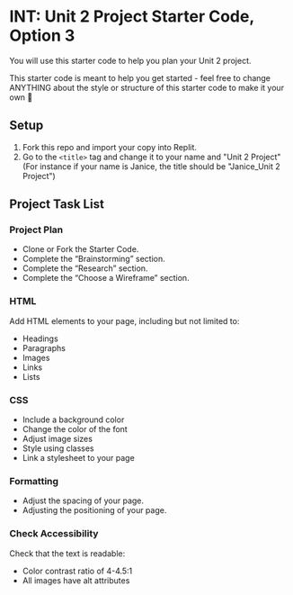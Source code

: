 # INT: Unit 2 Project Starter Code, Option 3

You will use this starter code to help you plan your Unit 2 project. 

This starter code is meant to help you get started - feel free to change ANYTHING about the style or structure of this starter code to make it your own 💪

## Setup

1. Fork this repo and import your copy into Replit.
2. Go to the `<title>` tag and change it to your name and "Unit 2 Project" (For instance if your name is Janice, the title should be "Janice_Unit 2 Project")

## Project Task List


### Project Plan
- Clone or Fork the Starter Code.
- Complete the “Brainstorming” section.
- Complete the “Research” section.
- Complete the “Choose a Wireframe” section.

### HTML
Add HTML elements to your page, including but not limited to:
- Headings
- Paragraphs
- Images
- Links
- Lists

### CSS
- Include a background color
- Change the color of the font
- Adjust image sizes
- Style using classes
- Link a stylesheet to your page

### Formatting
- Adjust the spacing of your page.
- Adjusting the positioning of your page.

### Check Accessibility
Check that the text is readable:
- Color contrast ratio of 4-4.5:1
- All images have alt attributes
